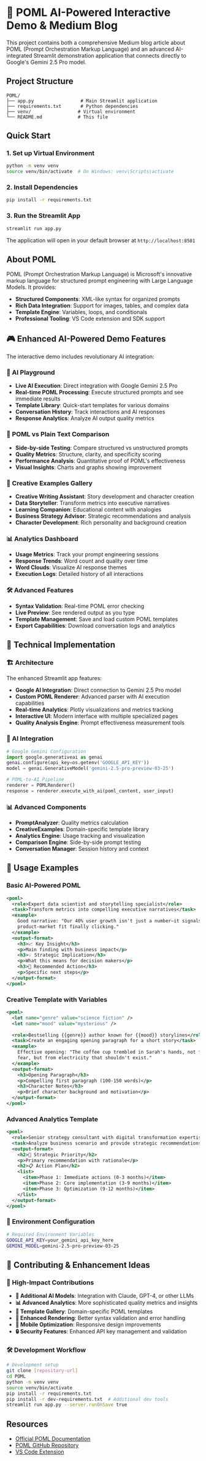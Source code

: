 # 🚀 POML AI-Powered Interactive Demo & Medium Blog

This project contains both a comprehensive Medium blog article about POML (Prompt Orchestration Markup Language) and an advanced AI-integrated Streamlit demonstration application that connects directly to Google's Gemini 2.5 Pro model.

## Project Structure

```
POML/
├── app.py                 # Main Streamlit application
├── requirements.txt       # Python dependencies
├── venv/                 # Virtual environment
└── README.md             # This file
```

## Quick Start

### 1. Set up Virtual Environment
```bash
python -m venv venv
source venv/bin/activate  # On Windows: venv\Scripts\activate
```

### 2. Install Dependencies
```bash
pip install -r requirements.txt
```

### 3. Run the Streamlit App
```bash
streamlit run app.py
```

The application will open in your default browser at `http://localhost:8501`

## About POML

POML (Prompt Orchestration Markup Language) is Microsoft's innovative markup language for structured prompt engineering with Large Language Models. It provides:

- **Structured Components**: XML-like syntax for organized prompts
- **Rich Data Integration**: Support for images, tables, and complex data
- **Template Engine**: Variables, loops, and conditionals
- **Professional Tooling**: VS Code extension and SDK support

## 🎮 Enhanced AI-Powered Demo Features

The interactive demo includes revolutionary AI integration:

### 🤖 AI Playground
- **Live AI Execution**: Direct integration with Google Gemini 2.5 Pro
- **Real-time POML Processing**: Execute structured prompts and see immediate results
- **Template Library**: Quick-start templates for various domains
- **Conversation History**: Track interactions and AI responses
- **Response Analytics**: Analyze AI output quality metrics

### 🔄 POML vs Plain Text Comparison
- **Side-by-side Testing**: Compare structured vs unstructured prompts
- **Quality Metrics**: Structure, clarity, and specificity scoring
- **Performance Analysis**: Quantitative proof of POML's effectiveness
- **Visual Insights**: Charts and graphs showing improvement

### 🎨 Creative Examples Gallery
- **Creative Writing Assistant**: Story development and character creation
- **Data Storyteller**: Transform metrics into executive narratives  
- **Learning Companion**: Educational content with analogies
- **Business Strategy Advisor**: Strategic recommendations and analysis
- **Character Development**: Rich personality and background creation

### 📊 Analytics Dashboard
- **Usage Metrics**: Track your prompt engineering sessions
- **Response Trends**: Word count and quality over time
- **Word Clouds**: Visualize AI response themes
- **Execution Logs**: Detailed history of all interactions

### 🛠️ Advanced Features
- **Syntax Validation**: Real-time POML error checking
- **Live Preview**: See rendered output as you type
- **Template Management**: Save and load custom POML templates
- **Export Capabilities**: Download conversation logs and analytics

## 🔧 Technical Implementation

### 🏗️ Architecture
The enhanced Streamlit app features:
- **Google AI Integration**: Direct connection to Gemini 2.5 Pro model
- **Custom POML Renderer**: Advanced parser with AI execution capabilities
- **Real-time Analytics**: Plotly visualizations and metrics tracking
- **Interactive UI**: Modern interface with multiple specialized pages
- **Quality Analysis Engine**: Prompt effectiveness measurement tools

### 🤖 AI Integration
```python
# Google Gemini Configuration
import google.generativeai as genai
genai.configure(api_key=os.getenv('GOOGLE_API_KEY'))
model = genai.GenerativeModel('gemini-2.5-pro-preview-03-25')

# POML-to-AI Pipeline
renderer = POMLRenderer()
response = renderer.execute_with_ai(poml_content, user_input)
```

### 📊 Advanced Components
- **PromptAnalyzer**: Quality metrics calculation
- **CreativeExamples**: Domain-specific template library  
- **Analytics Engine**: Usage tracking and visualization
- **Comparison Engine**: Side-by-side prompt testing
- **Conversation Manager**: Session history and context

## 🎯 Usage Examples

### Basic AI-Powered POML
```xml
<poml>
  <role>Expert data scientist and storytelling specialist</role>
  <task>Transform metrics into compelling executive narratives</task>
  <example>
    Good narrative: "Our 40% user growth isn't just a number—it signals 
    product-market fit finally clicking."
  </example>
  <output-format>
    <h3>📈 Key Insight</h3>
    <p>Main finding with business impact</p>
    <h3>💡 Strategic Implication</h3>  
    <p>What this means for decision makers</p>
    <h3>🎯 Recommended Action</h3>
    <p>Specific next steps</p>
  </output-format>
</poml>
```

### Creative Template with Variables
```xml
<poml>
  <let name="genre" value="science fiction" />
  <let name="mood" value="mysterious" />
  
  <role>Bestselling {{genre}} author known for {{mood}} storylines</role>
  <task>Create an engaging opening paragraph for a short story</task>
  <example>
    Effective opening: "The coffee cup trembled in Sarah's hands, not from 
    fear, but from electricity that shouldn't exist."
  </example>
  <output-format>
    <h3>Opening Paragraph</h3>
    <p>Compelling first paragraph (100-150 words)</p>
    <h3>Character Notes</h3>
    <p>Brief character background and motivation</p>
  </output-format>
</poml>
```

### Advanced Analytics Template
```xml
<poml>
  <role>Senior strategy consultant with digital transformation expertise</role>
  <task>Analyze business scenario and provide strategic recommendations</task>
  <output-format>
    <h2>🎯 Strategic Priority</h2>
    <p>Primary recommendation with rationale</p>
    <h2>📋 Action Plan</h2>
    <list>
      <item>Phase 1: Immediate actions (0-3 months)</item>
      <item>Phase 2: Core implementation (3-9 months)</item>
      <item>Phase 3: Optimization (9-12 months)</item>
    </list>
  </output-format>
</poml>
```


### 🔑 Environment Configuration
```bash
# Required Environment Variables
GOOGLE_API_KEY=your_gemini_api_key_here
GEMINI_MODEL=gemini-2.5-pro-preview-03-25

```


## 🤝 Contributing & Enhancement Ideas

### 🎯 High-Impact Contributions
- **🤖 Additional AI Models**: Integration with Claude, GPT-4, or other LLMs
- **📊 Advanced Analytics**: More sophisticated quality metrics and insights
- **🎨 Template Gallery**: Domain-specific POML templates
- **🔧 Enhanced Rendering**: Better syntax validation and error handling
- **📱 Mobile Optimization**: Responsive design improvements
- **🔒 Security Features**: Enhanced API key management and validation

### 🛠️ Development Workflow
```bash
# Development setup
git clone [repository-url]
cd POML
python -m venv venv
source venv/bin/activate
pip install -r requirements.txt
pip install -r dev-requirements.txt  # Additional dev tools
streamlit run app.py --server.runOnSave true
```

## Resources

- [Official POML Documentation](https://microsoft.github.io/poml/latest/)
- [POML GitHub Repository](https://github.com/microsoft/poml)
- [VS Code Extension](https://marketplace.visualstudio.com/items?itemName=ms-toolsai.poml)
